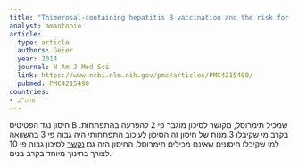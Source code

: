 ```yaml
---
title: "Thimerosal-containing hepatitis B vaccination and the risk for diagnosed specific delays in development in the United States: a case-control study in the vaccine safety datalink"
analyst: amantonio
article:
  type: article
  authors: Geier
  year: 2014
  journal: N Am J Med Sci
  link: https://www.ncbi.nlm.nih.gov/pmc/articles/PMC4215490/
  pubmed: PMC4215490
countries:
- ארה"ב
---
```


חיסון נגד הפטיטיס B שמכיל תימרוסל, מקושר לסיכון מוגבר פי 2 להפרעה בהתפתחות. בקרב מי שקיבלו 3 מנות של חיסון זה הסיכון לעיכוב התפתחותי היה גבוה פי 3 בהשוואה למי שקיבלו חיסונים שאינם מכילים תימרוסל.
החיסון הזה גם [נקשר](https://www.ncbi.nlm.nih.gov/pmc/articles/PMC5800222/) לסיכון גבוה פי 10 לצורך בחינוך מיוחד בקרב בנים.
